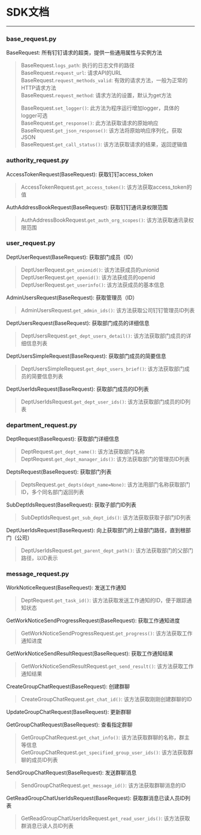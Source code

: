 # SDK文档
----------

### base_request.py
BaseRequest:  所有钉钉请求的超类，提供一些通用属性与实例方法   
>BaseRequest.`logs_path`: 执行的日志文件的路径    
>BaseRequest.`request_url`: 请求API的URL   
>BaseRequest.`request_methods_valid`: 有效的请求方法，一般为正常的HTTP请求方法    
>BaseRequest.`request_method`: 请求方法的设置，默认为get方法    
>   
>BaseRequest.`set_logger()`: 此方法为程序运行增加logger，具体的logger可选    
>BaseRequest.`get_response()`: 此方法获取请求的原始响应   
>BaseRequest.`get_json_response()`: 该方法将原始响应序列化，获取JSON    
>BaseRequest.`get_call_status()`: 该方法获取请求的结果，返回逻辑值    

### authority_request.py
AccessTokenRequest(BaseRequest):  获取钉钉access_token   
>AccessTokenRequest.`get_access_token()`: 该方法获取access_token的值        

AuthAddressBookRequest(BaseRequest):  获取钉钉通讯录权限范围   
>AuthAddressBookRequest.`get_auth_org_scopes()`: 该方法获取通讯录权限范围     

### user_request.py
DeptUserRequest(BaseRequest):  获取部门成员（ID）   
>DeptUserRequest.`get_unionid()`: 该方法获成员的unionid     
>DeptUserRequest.`get_openid()`: 该方法获成员的openid     
>DeptUserRequest.`get_userinfo()`: 该方法获成员的基本信息     

AdminUsersRequest(BaseRequest):  获取管理员（ID）   
>AdminUsersRequest.`get_admin_ids()`: 该方法获取公司钉钉管理员ID列表     

DeptUsersRequest(BaseRequest):  获取部门成员的详细信息   
>DeptUsersRequest.`get_dept_users_detail()`: 该方法获取部门成员的详细信息列表     

DeptUsersSimpleRequest(BaseRequest):  获取部门成员的简要信息   
>DeptUsersSimpleRequest.`get_dept_users_brief()`: 该方法获取部门成员的简要信息列表     

DeptUserIdsRequest(BaseRequest):  获取部门成员的ID列表   
>DeptUserIdsRequest.`get_dept_user_ids()`: 该方法获取部门成员的ID列表     

### department_request.py
DeptRequest(BaseRequest):  获取部门详细信息   
>DeptRequest.`get_dept_name()`: 该方法获取部门名称     
>DeptRequest.`get_dept_manager_ids()`: 该方法获取部门的管理员ID列表     

DeptsRequest(BaseRequest):  获取部门列表   
>DeptsRequest.`get_depts(dept_name=None)`: 该方法用部门名称获取部门ID，多个同名部门返回列表     

SubDeptIdsRequest(BaseRequest):  获取子部门ID列表   
>SubDeptIdsRequest.`get_sub_dept_ids()`: 该方法获取获取子部门ID列表         

DeptUserIdsRequest(BaseRequest):  向上获取部门的上级部门路径，直到根部门（公司）   
>DeptUserIdsRequest.`get_parent_dept_path()`: 该方法获取部门的父部门路径，以ID表示     

### message_request.py
WorkNoticeRequest(BaseRequest):  发送工作通知   
>DeptRequest.`get_task_id()`: 该方法获取发送工作通知的ID，便于跟踪通知状态       

GetWorkNoticeSendProgressRequest(BaseRequest):  获取工作通知进度   
>GetWorkNoticeSendProgressRequest.`get_progress()`: 该方法获取工作通知进度     

GetWorkNoticeSendResultRequest(BaseRequest):  获取工作通知结果   
>GetWorkNoticeSendResultRequest.`get_send_result()`: 该方法获取工作通知结果         

CreateGroupChatRequest(BaseRequest):  创建群聊   
>CreateGroupChatRequest.`get_chat_id()`: 该方法获取刚刚创建群聊的ID     

UpdateGroupChatRequest(BaseRequest):  更新群聊   

GetGroupChatRequest(BaseRequest):  查看指定群聊   
>GetGroupChatRequest.`get_chat_info()`: 该方法获取群聊的名称，群主等信息    
>GetGroupChatRequest.`get_specified_group_user_ids()`: 该方法获取群聊的成员ID列表    

SendGroupChatRequest(BaseRequest):  发送群聊消息   
>SendGroupChatRequest.`get_message_id()`: 该方法获取群聊消息的ID  

GetReadGroupChatUserIdsRequest(BaseRequest):  获取群消息已读人员ID列表   
>GetReadGroupChatUserIdsRequest.`get_read_user_ids()`: 该方法获取群消息已读人员ID列表  
